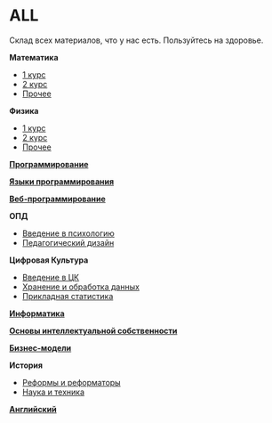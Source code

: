 # ALL
Склад всех материалов, что у нас есть. Пользуйтесь на здоровье.


**Математика**
* [1 курс](https://drive.google.com/drive/folders/1tHtTCwuEde2GoazpNztNy0w9o-HCNOol?usp=share_link)
* [2 курс](https://drive.google.com/drive/folders/1DS33u5lxO8RDXjlZl630For2agquQf2e?usp=share_link)
* [Прочее](https://drive.google.com/drive/folders/1qLVz5g9is8LUlRMFnFzhFlPx6XRgSyHb?usp=share_link)

**Физика**
* [1 курс](https://drive.google.com/drive/folders/1UXlBZ8I8gIHqRg7obyyus3CSU1xfXOH9?usp=share_link)
* [2 курс](https://drive.google.com/drive/folders/1ZZSDsOdRf4gNIBjcL9CPYos2FNf0r6oJ?usp=share_link)
* [Прочее](https://drive.google.com/drive/folders/1gFFFfvkWRICqoPlSx1PYCjwwajq3pddu?usp=share_link)

**[Программирование](https://drive.google.com/drive/folders/1ncx8n808uD2kpXieGy2tWvnKOk-3QQoZ?usp=share_link)**

**[Языки программирования](https://drive.google.com/drive/folders/1gIz-gE1_LLVltlK7qFtz6jS2Lo-aJYy7?usp=share_link)**

**[Веб-программирование](https://drive.google.com/drive/folders/1anpQVAMil4TCZlThofkJERbsdSuTE2C-?usp=share_link)**

**ОПД**
* [Введение в психологию](https://drive.google.com/drive/folders/1DPZKCSNq0PErqnSdhsx__K_Yd9_7E_fG?usp=share_link)
* [Педагогический дизайн](https://drive.google.com/drive/folders/1a5W2PVBlvPp1BRjalcoOVcXMsBeBoIR5?usp=share_link)

**Цифровая Культура**
* [Введение в ЦК](https://drive.google.com/drive/folders/1UgZfYtLlstcVJNfg7YrW8ootaHNuGoBg?usp=share_link)
* [Хранение и обработка данных](https://drive.google.com/drive/folders/1HSuK8miRfMKdlTQBfYHi-H7--ox7k06r?usp=share_link)
* [Прикладная статистика](https://drive.google.com/drive/folders/1OK3Nyew5OTIQyBJQy3qg-V0DMRXiDHar?usp=share_link)

**[Информатика](https://drive.google.com/drive/folders/1wv7O7YP60jbUU_t6uviRpz96yU-fCGaI?usp=share_link)**

**[Основы интеллектуальной собственности](https://drive.google.com/drive/folders/1dvQ7Pztmd6VfKc6SV5eu3eXFegb4u9UO?usp=share_link)**

**[Бизнес-модели](https://drive.google.com/drive/folders/1Mz32I7V0xSX56wXPCq6U_DW51WIaSAsw?usp=share_link)**

**История**
* [Реформы и реформаторы](https://drive.google.com/drive/folders/19eh-a88JbLr73ZauL-tS1ftId1rs1VKp?usp=share_link)
* [Наука и техника](https://drive.google.com/drive/folders/1SwRJiAX4bqMfOuzb1MdAdDyec_Tq0xYu?usp=share_link)

**[Английский](https://drive.google.com/drive/folders/1K1NiPcw6Cpa3hprUEXDy7YDoJh5ark2h?usp=share_link)**
